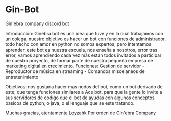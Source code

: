 # Gin-Bot
Gin'ebra company discord bot

Introducción:
  Ginebra bot es una idea que tuve y en la cual trabajamos con un colega, nuestro objetivo es hacer un bot con funciones de administrador, todo hecho con amor en python
  no somos expertos, pero intentamos aprender, este bot es nuestra escuela, nos enseña a nosotros, error tras error, vamos aprendiendo cada vez más
  estan todos invitados a participar de nuestro proyecto, de formar parte de nuestra pequeña empresa de marketing digital en crecimiento.
Funciones:
  Gestion de servidor - Reproductor de música en streaming - Comandos miscelaneos de entretenimiento
 
 Objetivos:
nos gustaria hacer mas nodos del bot, como un bot derivado de este, que tenga funciones similares a Ace bot, para que la gente lo invite a sus servidores de codigo
que el bot de ayudas con algunos conceptos basicos de python, o java, o el lenguaje que se este tratando.

Muchas gracias, atentamente Loyzahk
    Por orden de Gin'ebra Company
